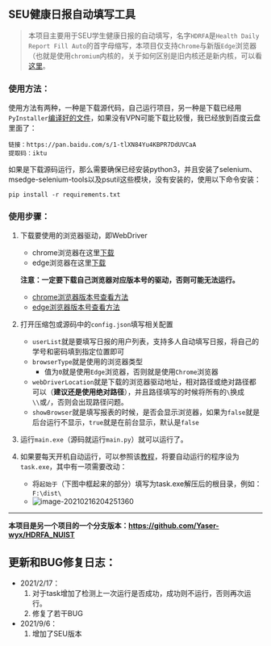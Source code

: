 ## SEU健康日报自动填写工具

> 本项目主要用于SEU学生健康日报的自动填写，名字`HDRFA`是`Health Daily Report Fill Auto`的首字母缩写，本项目仅支持`Chrome`与新版`Edge`浏览器（也就是使用`chromium`内核的，关于如何区别是旧内核还是新内核，可以看[这里](https://jingyan.baidu.com/article/2fb0ba4071cb7c41f3ec5f19.html)。

### 使用方法：

使用方法有两种，一种是下载源代码，自己运行项目，另一种是下载已经用`PyInstaller`[编译好的文件](https://github.com/Yaser-wyx/HDRFA_SEU/releases)，如果没有VPN可能下载比较慢，我已经放到百度云盘里面了：

```
链接：https://pan.baidu.com/s/1-tlXN84Yu4KBPR7DdUVCaA 
提取码：iktu 
```

如果是下载源码运行，那么需要确保已经安装python3，并且安装了selenium、msedge-selenium-tools以及psutil这些模块，没有安装的，使用以下命令安装：

``` shell
pip install -r requirements.txt
```

### 使用步骤：

1. 下载要使用的浏览器驱动，即WebDriver

   - chrome浏览器在这里[下载](https://chromedriver.chromium.org/downloads)
   - edge浏览器在这里[下载](https://developer.microsoft.com/en-us/microsoft-edge/tools/webdriver/)

   **注意：一定要下载自己浏览器对应版本号的驱动，否则可能无法运行。**

   - [chrome浏览器版本号查看方法](https://jingyan.baidu.com/article/bad08e1ed2d0d709c9512155.html#:~:text=%E6%96%B9%E6%B3%95%2F%E6%AD%A5%E9%AA%A41&text=%E5%9C%A8%E6%89%93%E5%BC%80%E7%9A%84Chrome%E6%B5%8F%E8%A7%88,%E8%A7%92%E7%9A%84%E2%80%9C%E8%8F%9C%E5%8D%95%E2%80%9D%E6%8C%89%E9%92%AE%E3%80%82&text=%E5%9C%A8%E6%89%93%E5%BC%80%E7%9A%84%E4%B8%8B%E6%8B%89%E8%8F%9C%E5%8D%95,%E6%B5%8F%E8%A7%88%E5%99%A8%E7%9A%84%E7%89%88%E6%9C%AC%E5%8F%B7%E3%80%82)
   - [edge浏览器版本号查看方法](https://jingyan.baidu.com/article/11c17a2c51444cb546e39d8f.html)

2. 打开压缩包或源码中的`config.json`填写相关配置

   - `userList`就是要填写日报的用户列表，支持多人自动填写日报，将自己的学号和密码填到指定位置即可
   - `browserType`就是使用的浏览器类型
     - 值为`0`就是使用`Edge`浏览器，否则就是使用`Chrome`浏览器
   - `webDriverLocation`就是下载的浏览器驱动地址，相对路径或绝对路径都可以（**建议还是使用绝对路径**），并且路径填写的时候将所有的`\`换成`\\`或`/`，否则会出现路径问题。
   - `showBrowser`就是填写报表的时候，是否会显示浏览器，如果为`false`就是后台运行不显示，`true`就是在前台显示，默认是`false`

3. 运行`main.exe`（源码就运行`main.py`）就可以运行了。

4. 如果要每天开机自动运行，可以参照该[教程](https://blog.csdn.net/lordwish/article/details/51742585)，将要自动运行的程序设为`task.exe`，其中有一项需要改动：

   - 将`起始于`（下图中框起来的部分）填写为task.exe解压后的根目录，例如：`F:\dist\`
   - ![image-20210216204251360](picture/image-20210216204251360.png)

---
**本项目是另一个项目的一个分支版本：https://github.com/Yaser-wyx/HDRFA_NUIST**
## 更新和BUG修复日志：
- 2021/2/17：
  1. 对于task增加了检测上一次运行是否成功，成功则不运行，否则再次运行。
  2. 修复了若干BUG
- 2021/9/6：
  1. 增加了SEU版本

